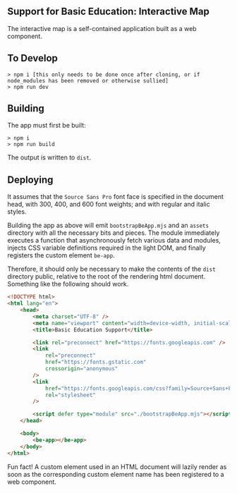 ## Support for Basic Education: Interactive Map

The interactive map is a self-contained application built as a web component.

## To Develop

```
> npm i [this only needs to be done once after cloning, or if node_modules has been removed or otherwise sullied]
> npm run dev
```

## Building

The app must first be built:

```
> npm i
> npm run build
```

The output is written to `dist`.

## Deploying

It assumes that the `Source Sans Pro` font face is specified in the document head, with 300, 400, and 600 font weights; and with regular and italic styles.

Building the app as above will emit `bootstrapBeApp.mjs` and an `assets` directory with all the necessary bits and pieces. The module immediately executes a function that asynchronously fetch various data and modules, injects CSS variable definitions required in the light DOM, and finally registers the custom element `be-app`.

Therefore, it should only be necessary to make the contents of the `dist` directory public, relative to the root of the rendering html document. Something like the following should work.

```html
<!DOCTYPE html>
<html lang="en">
	<head>
		<meta charset="UTF-8" />
		<meta name="viewport" content="width=device-width, initial-scale=1.0" />
		<title>Basic Education Support</title>

		<link rel="preconnect" href="https://fonts.googleapis.com" />
		<link
			rel="preconnect"
			href="https://fonts.gstatic.com"
			crossorigin="anonymous"
		/>
		<link
			href="https://fonts.googleapis.com/css?family=Source+Sans+Pro:300,300i,400,400i,600,600i"
			rel="stylesheet"
		/>

		<script defer type="module" src="./bootstrapBeApp.mjs"></script>
	</head>

	<body>
		<be-app></be-app>
	</body>
</html>
```

Fun fact! A custom element used in an HTML document will lazily render as soon as the corresponding custom element name has been registered to a web component.
